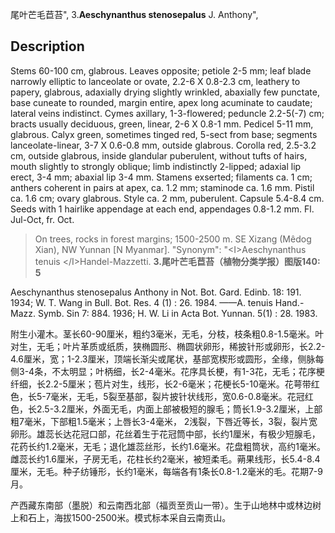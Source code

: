 尾叶芒毛苣苔",
3.**Aeschynanthus stenosepalus** J. Anthony",

## Description
Stems 60-100 cm, glabrous. Leaves opposite; petiole 2-5 mm; leaf blade narrowly elliptic to lanceolate or ovate, 2.2-6 X 0.8-2.3 cm, leathery to papery, glabrous, adaxially drying slightly wrinkled, abaxially few punctate, base cuneate to rounded, margin entire, apex long acuminate to caudate; lateral veins indistinct. Cymes axillary, 1-3-flowered; peduncle 2.2-5(-7) cm; bracts usually deciduous, green, linear, 2-6 X 0.8-1 mm. Pedicel 5-11 mm, glabrous. Calyx green, sometimes tinged red, 5-sect from base; segments lanceolate-linear, 3-7 X 0.6-0.8 mm, outside glabrous. Corolla red, 2.5-3.2 cm, outside glabrous, inside glandular puberulent, without tufts of hairs, mouth slightly to strongly oblique; limb indistinctly 2-lipped; adaxial lip erect, 3-4 mm; abaxial lip 3-4 mm. Stamens exserted; filaments ca. 1 cm; anthers coherent in pairs at apex, ca. 1.2 mm; staminode ca. 1.6 mm. Pistil ca. 1.6 cm; ovary glabrous. Style ca. 2 mm, puberulent. Capsule 5.4-8.4 cm. Seeds with 1 hairlike appendage at each end, appendages 0.8-1.2 mm. Fl. Jul-Oct, fr. Oct.

> On trees, rocks in forest margins; 1500-2500 m. SE Xizang (Mêdog Xian), NW Yunnan [N Myanmar].
  "Synonym": "&lt;I&gt;Aeschynanthus tenuis &lt;/I&gt;Handel-Mazzetti.
**3.尾叶芒毛苣苔（植物分类学报）图版140: 5**

Aeschynanthus stenosepalus Anthony in Not. Bot. Gard. Edinb. 18: 191. 1934; W. T. Wang in Bull. Bot. Res. 4 (1) : 26. 1984. ——A. tenuis Hand.-Mazz. Symb. Sin 7: 884. 1936; H. W. Li in Acta Bot. Yunnan. 5(1) : 28. 1983.

附生小灌木。茎长60-90厘米，粗约3毫米，无毛，分枝，枝条粗0.8-1.5毫米。叶对生，无毛；叶片革质或纸质，狭椭圆形、椭圆状卵形，稀披针形或卵形，长2.2-4.6厘米，宽；1-2.3厘米，顶端长渐尖或尾状，基部宽楔形或圆形，全缘，侧脉每侧3-4条，不太明显；叶柄细，长2-4毫米。花序具长梗，有1-3花，无毛；花序梗纤细，长2.2-5厘米；苞片对生，线形，长2-6毫米；花梗长5-10毫米。花萼带红色，长5-7毫米，无毛，5裂至基部，裂片披针状线形，宽0.6-0.8毫米。花冠红色，长2.5-3.2厘米，外面无毛，内面上部被极短的腺毛；筒长1.9-3.2厘米，上部粗7毫米，下部粗1.5毫米；上唇长3-4毫米， 2浅裂，下唇近等长，3裂，裂片宽卵形。雄蕊长达花冠口部，花丝着生于花冠筒中部，长约1厘米，有极少短腺毛，花药长约1.2毫米，无毛；退化雄蕊丝形，长约1.6毫米。花盘粗筒状，高约1毫米。雌蕊长约1.6厘米，子房无毛，花柱长约2毫米，被短柔毛。蒴果线形，长5.4-8.4厘米，无毛。种子纺锤形，长约1毫米，每端各有1条长0.8-1.2毫米的毛。花期7-9月。

产西藏东南部（墨脱）和云南西北部（福贡至贡山一带）。生于山地林中或林边树上和石上，海拔1500-2500米。模式标本采自云南贡山。
